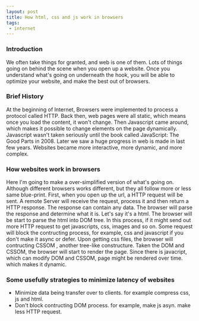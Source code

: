 ```yaml
---
layout: post
title: How html, css and js work in browsers
tags:
 - internet
---
```

### Introduction
We often take things for granted, and web is one of them. Lots of things going on behind the scene when you open up a website. Once you understand what's going on underneath the hook, you will be able to optimize your website, and make the best out of browsers.

### Brief History
At the beginning of Internet, Browsers were implemented to process a protocol called HTTP. Back then, web pages were all static, which means once you load the content, it won't change. Then Javascript came around, which makes it possible to change elements on the page dynamically. Javascript wasn't taken seriously until the book called JavaScript: The Good Parts in 2008. Later we saw a huge progress in web is made in last few years. Websites became more interactive, more dynamic, and more complex.

<!--break-->

### How websites work in browsers
Here I'm going to make a over-simplified version of what's going on. Although different browsers works different, but they all follow more or less same blue-print. First, when you open up the url, a HTTP request will be sent. A remote Server will receive the request, process it and then return a HTTP response. The response can contain any data. The browser will parse the response and determine what it is. Let's say it's a html. The browser will be start to parse the html into DOM tree. In this process, if it might send out more HTTP request to get javascripts, css, images and so on. Some request will block the contructing process, for example, css and javascript if you don't make it async or defer. Upon getting css files, the browser will contructing CSSOM , another tree-like constructure. Taken the DOM and CSSOM, the browser will start to render the page. Since there is javacript, which can modify DOM and CSSOM, page might be rendered over time. which makes it dynamic.

### Some usefully strategies to minimize latency of websites
- Minimize data being transfer over to clients. for example compress css, js and html.
- Don't block contructing DOM process. for example, make js asyn. make less HTTP request.
